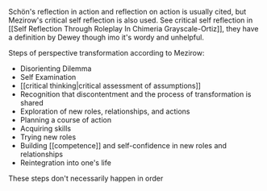 Schön's reflection in action and reflection on action is usually cited, but Mezirow's critical self reflection is also used. See critical self reflection in [[Self Reflection Through Roleplay In Chimeria Grayscale-Ortiz]], they have a definition by Dewey though imo it's wordy and unhelpful.

Steps of perspective transformation according to Mezirow:

 - Disorienting Dilemma
 - Self Examination
 - [[critical thinking|critical assessment of assumptions]]
 - Recognition that discontentment and the process of transformation is shared
 - Exploration of new roles, relationships, and actions
 - Planning a course of action
 - Acquiring skills
 - Trying new roles
 - Building [[competence]] and self-confidence in new roles and relationships
 - Reintegration into one's life

These steps don't necessarily happen in order
